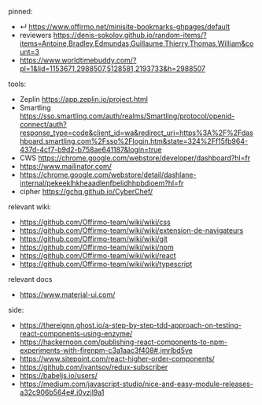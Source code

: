 
pinned:
- ↵ https://www.offirmo.net/minisite-bookmarks-ghpages/default
- reviewers https://denis-sokolov.github.io/random-items/?items=Antoine,Bradley,Edmundas,Guillaume,Thierry,Thomas,William&count=3
- https://www.worldtimebuddy.com/?pl=1&lid=1153671,2988507,5128581,2193733&h=2988507



tools:
- Zeplin https://app.zeplin.io/project.html
- Smartling https://sso.smartling.com/auth/realms/Smartling/protocol/openid-connect/auth?response_type=code&client_id=wa&redirect_uri=https%3A%2F%2Fdashboard.smartling.com%2Fsso%2Flogin.htm&state=324%2Ff15fb964-437d-4cf7-b9d2-b758ae641187&login=true
- CWS https://chrome.google.com/webstore/developer/dashboard?hl=fr
- https://www.mailinator.com/
- https://chrome.google.com/webstore/detail/dashlane-internal/pekeeklhkheaadlenfbelidhhpbdioem?hl=fr
- cipher https://gchq.github.io/CyberChef/


relevant wiki:
- https://github.com/Offirmo-team/wiki/wiki/css
- https://github.com/Offirmo-team/wiki/wiki/extension-de-navigateurs
- https://github.com/Offirmo-team/wiki/wiki/git
- https://github.com/Offirmo-team/wiki/wiki/npm
- https://github.com/Offirmo-team/wiki/wiki/react
- https://github.com/Offirmo-team/wiki/wiki/typescript

relevant docs
- https://www.material-ui.com/

side:
- https://thereignn.ghost.io/a-step-by-step-tdd-approach-on-testing-react-components-using-enzyme/
- https://hackernoon.com/publishing-react-components-to-npm-experiments-with-firenpm-c3a1aac3f408#.jmrlbd5ye
- https://www.sitepoint.com/react-higher-order-components/
- https://github.com/ivantsov/redux-subscriber
- https://babeljs.io/users/
- https://medium.com/javascript-studio/nice-and-easy-module-releases-a32c906b564e#.i0vzjl9a1

